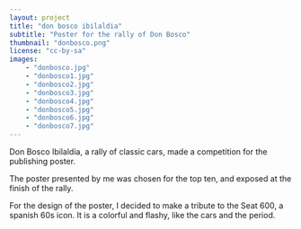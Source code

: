 ```yaml
---
layout: project
title: "don bosco ibilaldia"
subtitle: "Poster for the rally of Don Bosco"
thumbnail: "donbosco.png"
license: "cc-by-sa"
images:
    - "donbosco.jpg"
    - "donbosco1.jpg"
    - "donbosco2.jpg"
    - "donbosco3.jpg"
    - "donbosco4.jpg"
    - "donbosco5.jpg"
    - "donbosco6.jpg"
    - "donbosco7.jpg"
---
```


Don Bosco Ibilaldia,  a rally of classic cars, made a competition for the publishing poster.

The poster presented by me was chosen for the top ten, and exposed at the finish of the rally.

For the design of the poster, I decided to make a tribute to the Seat 600, a spanish 60s icon. It is a colorful and flashy, like the cars and the period.

